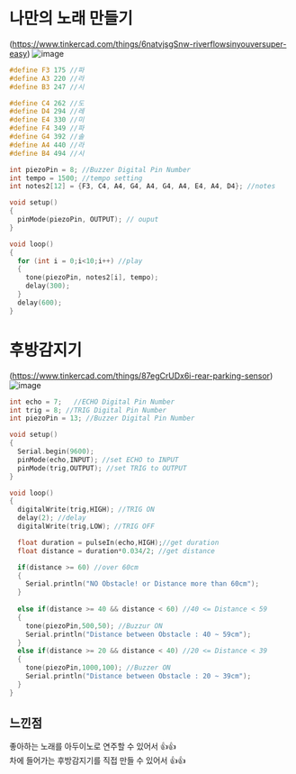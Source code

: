 나만의 노래 만들기
=============================================================================================  

(https://www.tinkercad.com/things/6natvjsgSnw-riverflowsinyouversuper-easy)
![image](https://github.com/sejongsmarcle/2024_Spring_SMARCLE_Snaegi_Study/assets/56903547/5578d8c1-d4a5-4eae-b029-3de236caac32)  

```C++
#define F3 175 //파 
#define A3 220 //라
#define B3 247 //시

#define C4 262 //도
#define D4 294 //레
#define E4 330 //미
#define F4 349 //파
#define G4 392 //솔
#define A4 440 //라
#define B4 494 //시

int piezoPin = 8; //Buzzer Digital Pin Number
int tempo = 1500; //tempo setting
int notes2[12] = {F3, C4, A4, G4, A4, G4, A4, E4, A4, D4}; //notes

void setup()
{
  pinMode(piezoPin, OUTPUT); // ouput
}

void loop()
{
  for (int i = 0;i<10;i++) //play
  {
    tone(piezoPin, notes2[i], tempo);
    delay(300);
  }
  delay(600);
}

```


후방감지기  
==========  

(https://www.tinkercad.com/things/87egCrUDx6i-rear-parking-sensor)  
![image](https://github.com/sejongsmarcle/2024_Spring_SMARCLE_Snaegi_Study/assets/56903547/35075fb6-e0dd-4fd6-8be8-4533bf13d741)  

```C++
int echo = 7;	//ECHO Digital Pin Number
int trig = 8; //TRIG Digital Pin Number
int piezoPin = 13; //Buzzer Digital Pin Number

void setup()
{
  Serial.begin(9600);
  pinMode(echo,INPUT); //set ECHO to INPUT
  pinMode(trig,OUTPUT); //set TRIG to OUTPUT
}

void loop()
{
  digitalWrite(trig,HIGH); //TRIG ON
  delay(2); //delay
  digitalWrite(trig,LOW); //TRIG OFF

  float duration = pulseIn(echo,HIGH);//get duration
  float distance = duration*0.034/2; //get distance

  if(distance >= 60) //over 60cm
  { 
    Serial.println("NO Obstacle! or Distance more than 60cm");
  }
  
  else if(distance >= 40 && distance < 60) //40 <= Distance < 59
  {
    tone(piezoPin,500,50); //Buzzur ON
    Serial.println("Distance between Obstacle : 40 ~ 59cm");
  }
  else if(distance >= 20 && distance < 40) //20 <= Distance < 39
  { 
    tone(piezoPin,1000,100); //Buzzer ON
    Serial.println("Distance between Obstacle : 20 ~ 39cm");
  }
}
```

느낀점
-------  
좋아하는 노래를 아두이노로 연주할 수 있어서 👍👍  
차에 들어가는 후방감지기를 직접 만들 수 있어서 👍👍
